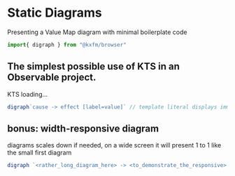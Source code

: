# Static Diagrams

Presenting a Value Map diagram with minimal boilerplate code

```js
import{ digraph } from "@kxfm/browser"
```

<div class="card">

## The simplest possible use of KTS in an Observable project.

<div id="ktsConsole">KTS loading...</div>

```js echo
digraph`cause -> effect [label=value]` // template literal displays immediately
```
</div>

<div class="card">

## bonus: width-responsive diagram

diagrams scales down if needed, on a wide screen it will present 1 to 1 like the small first diagram

```js
digraph `<rather_long_diagram_here> -> <to_demonstrate_the_responsive> -> <nature_of_the_diagram> -> <It_scales_down_if_needed> -> <On_a_wide_screen_it_will_present_1_to_1_like_the_small_first_diagram>`
```
</div>
